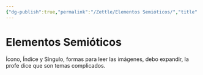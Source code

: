 ```yaml
---
{"dg-publish":true,"permalink":"/Zettle/Elementos Semióticos/","title":"Elementos Semióticos","tags":["ZeType/Idea"],"created":"2023-04-24T17:00:42.824-05:00","updated":"2023-09-25T12:37:13.131-05:00"}
---
```



# Elementos Semióticos

Ícono, Índice y Síngulo, formas para leer las imágenes, debo expandir, la profe dice que son temas complicados.
